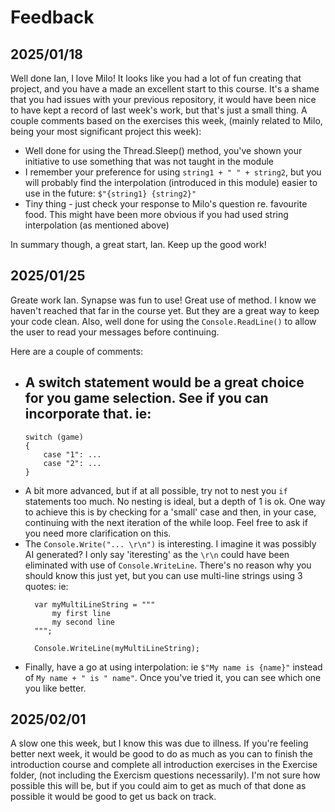 # Feedback

## 2025/01/18
Well done Ian, I love Milo! It looks like you had a lot of fun creating that project, and you have a made an excellent start to this course. It's a shame that you had issues with your previous repository, it would have been nice to have kept a record of last week's work, but that's just a small thing. A couple comments based on the exercises this week, (mainly related to Milo, being your most significant project this week):

- Well done for using the Thread.Sleep() method, you've shown your initiative to use something that was not taught in the module
- I remember your preference for using `string1 + " " + string2`, but you will probably find the interpolation (introduced in this module) easier to use in the future: `$"{string1} {string2}"`
- Tiny thing - just check your response to Milo's question re. favourite food. This might have been more obvious if you had used string interpolation (as mentioned above)

In summary though, a great start, Ian. Keep up the good work!

## 2025/01/25
Greate work Ian. Synapse was fun to use! 
Great use of method. I know we haven't reached that far in the course yet. But they are a great way to keep your code clean.
Also, well done for using the `Console.ReadLine()` to allow the user to read your messages before continuing.

Here are a couple of comments:

- A switch statement would be a great choice for you game selection. See if you can incorporate that. ie: 
	- 
	```
	switch (game) 
	{ 
		case "1": ... 
		case "2": ... 
	}
    ```
- A bit more advanced, but if at all possible, try not to nest you `if` statements too much. No nesting is ideal, but a depth of 1 is ok. One way to achieve this is by checking for a 'small' case and then, in your case, continuing with the next iteration of the while loop. Feel free to ask if you need more clarification on this.
- The `Console.Write("... \r\n")` is interesting. I imagine it was possibly AI generated? I only say 'iteresting' as the `\r\n` could have been eliminated with use of `Console.WriteLine`. There's no reason why you should know this just yet, but you can use multi-line strings using 3 quotes: ie:
  ```
	var myMultiLineString = """
		my first line
		my second line
	""";
	
	Console.WriteLine(myMultiLineString);
  ```
- Finally, have a go at using interpolation: ie `$"My name is {name}"` instead of `My name + " is " name"`. Once you've tried it, you can see which one you like better.

## 2025/02/01
A slow one this week, but I know this was due to illness. If you're feeling better next week, it would be good to do as much as you can to finish the introduction course and complete all introduction exercises in the Exercise folder, (not including the Exercism questions necessarily). I'm not sure how possible this will be, but if you could aim to get as much of that done as possible it would be good to get us back on track.